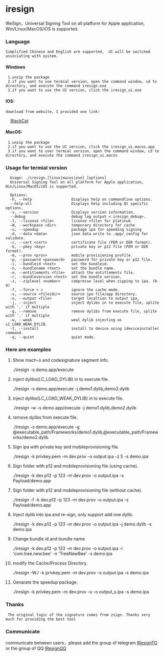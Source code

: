 # iresign

IReSign，Universal Signing Tool on all platform for Apple application, Win/Linux/MacOS/iOS is supported.

### Language

    Simplified Chinese and English are supported,  UI will be switched associating with system.

#### Windows

     1.unzip the package
     2.if you want to use termial version, open the command window, cd to directory, and execute the command iresign.exe
     3.if you want to use the UI version, click the iresign_ui.exe

#### IOS:

    download from website, I provided one link: 
&nbsp;&nbsp;&nbsp;&nbsp;[BlackCat](https://6us.fun/ipa/1139gcmSEO)

#### MacOS:

     1.unzip the package
     2.if you want to use the UI version, click the iresign_ui.macos.app
     3.if you want to user termial version, open the command window, cd to directory, and execute the command iresign_ui.macos

### Usage for termial version

      Usage: ./iresign.[linux|macos|exe] [options]
      Universal Signing Tool on all platform for Apple application, Win/Linux/MacOS/iOS is supported.
      
      Options:
      -h, --help                  Displays help on commandline options.
      --help-all                  Displays help including Qt specific options.
      -v, --version               Displays version information.
      --debug                     debug log output <.iresign_debug>.
      -l, --license <file>        license <file> for platinum
      -W, --workspace <dir>       temporary directory for cache
      -u, --speedup               package ipa for speeding signing
      -d, --data <data>           json data write to .app/_config for validate.
      -c, --cert <cert>           certificate file (PEM or DER format).
      -k, --pkey <key>            private key or p12 file (PEM or DER format).
      -m, --prov <prov>           mobile provisioning profile.
      -p, --password <password>   password for private key or p12 file.
      -i, --bundleid <text>       set the bundleid.
      -n, --bundlename <text>     set the bundle name.
      -e, --entitlements <file>   attach the entitlements file.
      -r, --bundleversion <text>  set the bundle version.
      -z, --ziplevel <number>     compresse level when zipping to ipa. (0-9)
      -f, --force < >             ignore the cache mode.
      -s, --source <file|dir>     source ipa file/app directory.
      -o, --output <file>         target localtion to output ipa.
      -j, --inject                inject dylibs in to execute file, splite with ',' if multiple
      -g, --remove                remove dylibs from execute file, splite with ',' if multiple
      -w, --weak                  weal dylib injecting as LC_LOAD_WEAK_DYLIB.
      -t, --install               install to device using ideviceinstaller command.
      -q, --quiet                 quiet mode.

### Here are examples

1. Show mach-o and codesignature segment info.

    ./iresign -s demo.app/execute

2. inject dylibs(LC_LOAD_DYLIB) in to execute file.

    ./iresign -s demo.app/execute -j demo1.dylib,demo2.dylib

3. inject dylibs(LC_LOAD_WEAK_DYLIB) in to execute file.

    ./iresign -w -s demo.app/execute -j demo1.dylib,demo2.dylib

4. remove dylibs from execute file.

    ./iresign -s demo.app/execute -g @executable_path/Frameworks/demo1.dylib,@executable_path/Frameworks/demo2.dylib

5. Sign ipa with private key and mobileprovisioning file.

    ./iresign -k privkey.pem -m dev.prov -o output.ipa -z 5 -s demo.ipa

6. Sign folder with p12 and mobileprovisioning file (using cache).

    ./iresign -k dev.p12 -p 123 -m dev.prov -o output.ipa -s Payload/demo.app

7. Sign folder with p12 and mobileprovisioning file (without cache).

    ./iresign -f -k dev.p12 -p 123 -m dev.prov -o output.ipa -s Payload/demo.app

8. Inject dylib into ipa and re-sign, only support add one dylib.

    ./iresign -k dev.p12 -p 123 -m dev.prov -o output.ipa -j demo.dylib -s demo.ipa

9. Change bundle id and bundle name

    ./iresign -k dev.p12 -p 123 -m dev.prov -o output.ipa -i 'com.tree.new.bee' -n 'TreeNewBee' -s demo.ipa

10. modify the Cache/Process Directory.

    ./iresign -W./ -k privkey.pem -m dev.prov -o output.ipa -s demo.ipa

11. Genarate the speedup package.

    ./iresign -k privkey.pem -m dev.prov -u -o output_s.ipa -s demo.ipa

### Thanks

     The original logic of the signature comes from zsign. Thanks very much for providing the best tool

### Communicate

communicate between users，please add the group of telegram
[IResignTG](https://t.me/isign_service)
or the group of QQ
[IResignQQ](http://qm.qq.com/cgi-bin/qm/qr?_wv=1027&k=zSU5coJ5P9sfFzocG48N-BRSfUspUnQR&authKey=m49xy32aWUCi7UBJDR19gDLk1Ar4B0uywMEmPtzTNQm0RkX3JLi6p4odcuZA5Kjb&noverify=0&group_code=181337255)
